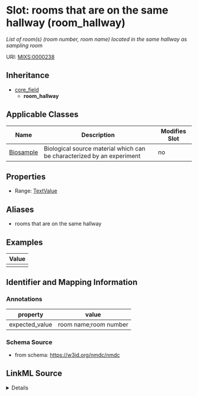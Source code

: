 # Slot: rooms that are on the same hallway (room_hallway)


_List of room(s) (room number, room name) located in the same hallway as sampling room_



URI: [MIXS:0000238](https://w3id.org/mixs/0000238)




## Inheritance

* [core_field](core_field.md)
    * **room_hallway**





## Applicable Classes

| Name | Description | Modifies Slot |
| --- | --- | --- |
[Biosample](Biosample.md) | Biological source material which can be characterized by an experiment |  no  |







## Properties

* Range: [TextValue](TextValue.md)



## Aliases


* rooms that are on the same hallway




## Examples

| Value |
| --- |
|  |

## Identifier and Mapping Information





### Annotations

| property | value |
| --- | --- |
| expected_value | room name;room number || occurrence | 1 |



### Schema Source


* from schema: https://w3id.org/nmdc/nmdc




## LinkML Source

<details>
```yaml
name: room_hallway
annotations:
  expected_value:
    tag: expected_value
    value: room name;room number
  occurrence:
    tag: occurrence
    value: '1'
description: List of room(s) (room number, room name) located in the same hallway
  as sampling room
title: rooms that are on the same hallway
examples:
- value: ''
from_schema: https://w3id.org/nmdc/nmdc
aliases:
- rooms that are on the same hallway
rank: 1000
is_a: core field
string_serialization: '{text};{integer}'
slot_uri: MIXS:0000238
multivalued: false
alias: room_hallway
domain_of:
- Biosample
range: TextValue

```
</details>